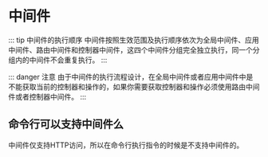 # 中间件

::: tip 中间件的执行顺序
中间件按照生效范围及执行顺序依次为全局中间件、应用中间件、路由中间件和控制器中间件，这四个中间件分组完全独立执行，同一个分组内的中间件不会重复执行。
:::

::: danger 注意
由于中间件的执行流程设计，在全局中间件或者应用中间件中是不能获取当前的控制器和操作的，如果你需要获取控制器和操作必须使用路由中间件或者控制器中间件。
:::

## 命令行可以支持中间件么

中间件仅支持HTTP访问，所以在命令行执行指令的时候是不支持中间件的。
